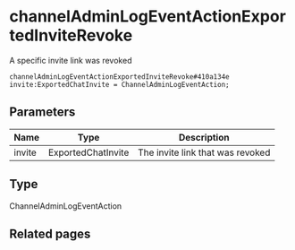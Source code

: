 # channelAdminLogEventActionExportedInviteRevoke
A specific invite link was revoked

```
channelAdminLogEventActionExportedInviteRevoke#410a134e invite:ExportedChatInvite = ChannelAdminLogEventAction;
```

## Parameters
| Name | Type | Description |
| ---- | :----: | ----------- |
| invite | ExportedChatInvite | The invite link that was revoked |


## Type
ChannelAdminLogEventAction

## Related pages
